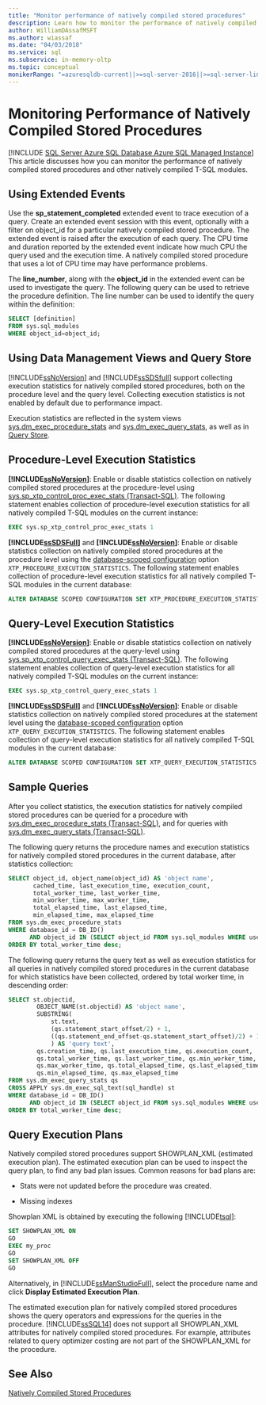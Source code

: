 ```yaml
---
title: "Monitor performance of natively compiled stored procedures"
description: Learn how to monitor the performance of natively compiled stored procedures and other natively compiled T-SQL modules.
author: WilliamDAssafMSFT
ms.author: wiassaf
ms.date: "04/03/2018"
ms.service: sql
ms.subservice: in-memory-oltp
ms.topic: conceptual
monikerRange: "=azuresqldb-current||>=sql-server-2016||>=sql-server-linux-2017||=azuresqldb-mi-current"
---
```

# Monitoring Performance of Natively Compiled Stored Procedures

[!INCLUDE [SQL Server Azure SQL Database Azure SQL Managed Instance](../../includes/applies-to-version/sql-asdb-asdbmi.md)]
  This article discusses how you can monitor the performance of natively compiled stored procedures and other natively compiled T-SQL modules.  
  
## Using Extended Events  
 Use the **sp_statement_completed** extended event to trace execution of a query. Create an extended event session with this event, optionally with a filter on object_id for a particular natively compiled stored procedure. The extended event is raised after the execution of each query. The CPU time and duration reported by the extended event indicate how much CPU the query used and the execution time. A natively compiled stored procedure that uses a lot of CPU time may have performance problems.  
  
The **line_number**, along with the **object_id** in the extended event can be used to investigate the query. The following query can be used to retrieve the procedure definition. The line number can be used to identify the query within the definition:  
  
```sql  
SELECT [definition]
FROM sys.sql_modules
WHERE object_id=object_id;
```  
    
## Using Data Management Views and Query Store
 [!INCLUDE[ssNoVersion](../../includes/ssnoversion-md.md)] and [!INCLUDE[ssSDSfull](../../includes/sssdsfull-md.md)] support collecting execution statistics for natively compiled stored procedures, both on the procedure level and the query level. Collecting execution statistics is not enabled by default due to performance impact.  

Execution statistics are reflected in the system views [sys.dm_exec_procedure_stats](../../relational-databases/system-dynamic-management-views/sys-dm-exec-procedure-stats-transact-sql.md) and [sys.dm_exec_query_stats](../../relational-databases/system-dynamic-management-views/sys-dm-exec-query-stats-transact-sql.md), as well as in [Query Store](../../relational-databases/performance/monitoring-performance-by-using-the-query-store.md).

## Procedure-Level Execution Statistics

**[!INCLUDE[ssNoVersion](../../includes/ssnoversion-md.md)]**: Enable or disable statistics collection on natively compiled stored procedures at the procedure-level using [sys.sp_xtp_control_proc_exec_stats &#40;Transact-SQL&#41;](../../relational-databases/system-stored-procedures/sys-sp-xtp-control-proc-exec-stats-transact-sql.md).  The following statement enables collection of procedure-level execution statistics for all natively compiled T-SQL modules on the current instance:

```sql
EXEC sys.sp_xtp_control_proc_exec_stats 1
```

**[!INCLUDE[ssSDSFull](../../includes/sssdsfull-md.md)]** and **[!INCLUDE[ssNoVersion](../../includes/ssnoversion-md.md)]**: Enable or disable statistics collection on natively compiled stored procedures at the procedure level using the [database-scoped configuration](../../t-sql/statements/alter-database-scoped-configuration-transact-sql.md) option `XTP_PROCEDURE_EXECUTION_STATISTICS`. The following statement enables collection of procedure-level execution statistics for all natively compiled T-SQL modules in the current database:

```sql
ALTER DATABASE SCOPED CONFIGURATION SET XTP_PROCEDURE_EXECUTION_STATISTICS = ON;
```

## Query-Level Execution Statistics

**[!INCLUDE[ssNoVersion](../../includes/ssnoversion-md.md)]**: Enable or disable statistics collection on natively compiled stored procedures at the query-level using [sys.sp_xtp_control_query_exec_stats &#40;Transact-SQL&#41;](../../relational-databases/system-stored-procedures/sys-sp-xtp-control-query-exec-stats-transact-sql.md).  The following statement enables collection of query-level execution statistics for all natively compiled T-SQL modules on the current instance:

```sql
EXEC sys.sp_xtp_control_query_exec_stats 1
```

**[!INCLUDE[ssSDSFull](../../includes/sssdsfull-md.md)]** and **[!INCLUDE[ssNoVersion](../../includes/ssnoversion-md.md)]**: Enable or disable statistics collection on natively compiled stored procedures at the statement level using the [database-scoped configuration](../../t-sql/statements/alter-database-scoped-configuration-transact-sql.md) option `XTP_QUERY_EXECUTION_STATISTICS`. The following statement enables collection of query-level execution statistics for all natively compiled T-SQL modules in the current database:

```sql
ALTER DATABASE SCOPED CONFIGURATION SET XTP_QUERY_EXECUTION_STATISTICS = ON;
```

## Sample Queries

 After you collect statistics, the execution statistics for natively compiled stored procedures can be queried for a procedure with [sys.dm_exec_procedure_stats &#40;Transact-SQL&#41;](../../relational-databases/system-dynamic-management-views/sys-dm-exec-procedure-stats-transact-sql.md), and for queries with [sys.dm_exec_query_stats &#40;Transact-SQL&#41;](../../relational-databases/system-dynamic-management-views/sys-dm-exec-query-stats-transact-sql.md).  
 
  
 The following query returns the procedure names and execution statistics for natively compiled stored procedures in the current database, after statistics collection:  

```sql
SELECT object_id, object_name(object_id) AS 'object name',
       cached_time, last_execution_time, execution_count,
       total_worker_time, last_worker_time,
       min_worker_time, max_worker_time,
       total_elapsed_time, last_elapsed_time,
       min_elapsed_time, max_elapsed_time
FROM sys.dm_exec_procedure_stats
WHERE database_id = DB_ID()
      AND object_id IN (SELECT object_id FROM sys.sql_modules WHERE uses_native_compilation = 1)
ORDER BY total_worker_time desc;
```

The following query returns the query text as well as execution statistics for all queries in natively compiled stored procedures in the current database for which statistics have been collected, ordered by total worker time, in descending order:  

```sql
SELECT st.objectid,
        OBJECT_NAME(st.objectid) AS 'object name',
        SUBSTRING(
            st.text,
            (qs.statement_start_offset/2) + 1,
            ((qs.statement_end_offset-qs.statement_start_offset)/2) + 1
            ) AS 'query text',
        qs.creation_time, qs.last_execution_time, qs.execution_count,
        qs.total_worker_time, qs.last_worker_time, qs.min_worker_time, 
        qs.max_worker_time, qs.total_elapsed_time, qs.last_elapsed_time,
        qs.min_elapsed_time, qs.max_elapsed_time
FROM sys.dm_exec_query_stats qs
CROSS APPLY sys.dm_exec_sql_text(sql_handle) st
WHERE database_id = DB_ID()
      AND object_id IN (SELECT object_id FROM sys.sql_modules WHERE uses_native_compilation = 1)
ORDER BY total_worker_time desc;
```

## Query Execution Plans

 Natively compiled stored procedures support SHOWPLAN_XML (estimated execution plan). The estimated execution plan can be used to inspect the query plan, to find any bad plan issues. Common reasons for bad plans are:  
  
-   Stats were not updated before the procedure was created.  
  
-   Missing indexes  
  
 Showplan XML is obtained by executing the following [!INCLUDE[tsql](../../includes/tsql-md.md)]:  
  
```sql  
SET SHOWPLAN_XML ON  
GO  
EXEC my_proc   
GO  
SET SHOWPLAN_XML OFF  
GO  
```  
  
 Alternatively, in [!INCLUDE[ssManStudioFull](../../includes/ssmanstudiofull-md.md)], select the procedure name and click **Display Estimated Execution Plan**.  
  
 The estimated execution plan for natively compiled stored procedures shows the query operators and expressions for the queries in the procedure. [!INCLUDE[ssSQL14](../../includes/sssql14-md.md)] does not support all SHOWPLAN_XML attributes for natively compiled stored procedures. For example, attributes related to query optimizer costing are not part of the SHOWPLAN_XML for the procedure.  
  
## See Also  
 [Natively Compiled Stored Procedures](./a-guide-to-query-processing-for-memory-optimized-tables.md)  
  

